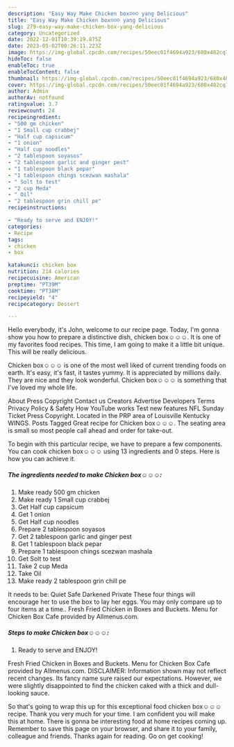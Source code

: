 ```yaml
---
description: "Easy Way Make Chicken box☺☺☺ yang Delicious"
title: "Easy Way Make Chicken box☺☺☺ yang Delicious"
slug: 279-easy-way-make-chicken-box-yang-delicious
category: Uncategorized
date: 2022-12-01T10:39:19.875Z
date: 2023-05-02T00:26:11.223Z
image: https://img-global.cpcdn.com/recipes/50eec01f4694a923/680x482cq70/chicken-box-recipe-main-photo.jpg
hideToc: false
enableToc: true
enableTocContent: false
thumbnail: https://img-global.cpcdn.com/recipes/50eec01f4694a923/680x482cq70/chicken-box-recipe-main-photo.jpg
cover: https://img-global.cpcdn.com/recipes/50eec01f4694a923/680x482cq70/chicken-box-recipe-main-photo.jpg
author: Admin
authorAv: notfound
ratingvalue: 3.7
reviewcount: 24
recipeingredient:
- "500 gm chicken"
- "1 Small cup crabbej"
- "Half cup capsicum"
- "1 onion"
- "Half cup noodles"
- "2 tablespoon soyasos"
- "2 tablespoon garlic and ginger pest"
- "1 tablespoon black pepar"
- "1 tablespoon chings scezwan mashala"
- " Solt to test"
- "2 cup Meda"
- " Oil"
- "2 tablespoon grin chill pe"
recipeinstructions:

- "Ready to serve and ENJOY!"
categories:
- Recipe
tags:
- chicken
- box

katakunci: chicken box 
nutrition: 214 calories
recipecuisine: American
preptime: "PT39M"
cooktime: "PT38M"
recipeyield: "4"
recipecategory: Dessert

---
```



Hello everybody, it's John, welcome to our recipe page. Today, I'm gonna show you how to prepare a distinctive dish, chicken box☺☺☺. It is one of my favorites food recipes. This time, I am going to make it a little bit unique. This will be really delicious.

Chicken box☺☺☺ is one of the most well liked of current trending foods on earth. It's easy, it's fast, it tastes yummy. It is appreciated by millions daily. They are nice and they look wonderful. Chicken box☺☺☺ is something that I've loved my whole life.

About Press Copyright Contact us Creators Advertise Developers Terms Privacy Policy &amp; Safety How YouTube works Test new features NFL Sunday Ticket Press Copyright. Located in the PRP area of Louisville Kentucky WINGS. Posts Tagged Great recipe for Chicken box☺☺☺. The seating area is small so most people call ahead and order for take-out.


To begin with this particular recipe, we have to prepare a few components. You can cook chicken box☺☺☺ using 13 ingredients and 0 steps. Here is how you can achieve it.

<!--inarticleads1-->

##### The ingredients needed to make Chicken box☺☺☺:

1. Make ready 500 gm chicken
1. Make ready 1 Small cup crabbej
1. Get Half cup capsicum
1. Get 1 onion
1. Get Half cup noodles
1. Prepare 2 tablespoon soyasos
1. Get 2 tablespoon garlic and ginger pest
1. Get 1 tablespoon black pepar
1. Prepare 1 tablespoon chings scezwan mashala
1. Get  Solt to test
1. Take 2 cup Meda
1. Take  Oil
1. Make ready 2 tablespoon grin chill pe


It needs to be: Quiet Safe Darkened Private These four things will encourage her to use the box to lay her eggs. You may only compare up to four items at a time.. Fresh Fried Chicken in Boxes and Buckets. Menu for Chicken Box Cafe provided by Allmenus.com. 

<!--inarticleads2-->

##### Steps to make Chicken box☺☺☺:


1. Ready to serve and ENJOY!

Fresh Fried Chicken in Boxes and Buckets. Menu for Chicken Box Cafe provided by Allmenus.com. DISCLAIMER: Information shown may not reflect recent changes. Its fancy name sure raised our expectations. However, we were slightly disappointed to find the chicken caked with a thick and dull-looking sauce. 

So that's going to wrap this up for this exceptional food chicken box☺☺☺ recipe. Thank you very much for your time. I am confident you will make this at home. There is gonna be interesting food at home recipes coming up. Remember to save this page on your browser, and share it to your family, colleague and friends. Thanks again for reading. Go on get cooking!
